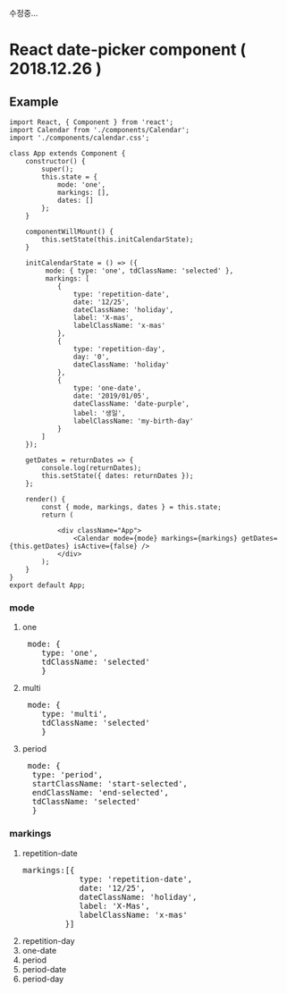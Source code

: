 수정중...
# React date-picker component ( 2018.12.26 )

## Example
```
import React, { Component } from 'react';
import Calendar from './components/Calendar';
import './components/calendar.css';

class App extends Component {
	constructor() {
		super();
		this.state = {
			mode: 'one',
			markings: [],
			dates: []
		};
	}

	componentWillMount() {
		this.setState(this.initCalendarState);
	}

	initCalendarState = () => ({
		 mode: { type: 'one', tdClassName: 'selected' }, 
		 markings: [
			{
				type: 'repetition-date', 
				date: '12/25',
				dateClassName: 'holiday',
				label: 'X-mas',
				labelClassName: 'x-mas'
			},
			{
				type: 'repetition-day', 
				day: '0',
				dateClassName: 'holiday'
			},
			{
				type: 'one-date', 
				date: '2019/01/05',
				dateClassName: 'date-purple',
				label: '생일',
				labelClassName: 'my-birth-day'
			}
		]
	});

	getDates = returnDates => {
		console.log(returnDates);
		this.setState({ dates: returnDates });
	};

	render() {
		const { mode, markings, dates } = this.state;
		return (
		
			<div className="App">
				<Calendar mode={mode} markings={markings} getDates={this.getDates} isActive={false} />
			</div>
		);
	}
}
export default App;
```

### mode
<ol>
  <li>one</li>
	<pre> mode: { 
	type: 'one', 
	tdClassName: 'selected' 
	} </pre>
		 

  <li>multi</li>
  	<pre> mode: { 
	type: 'multi', 
	tdClassName: 'selected' 
	} </pre>
 
  <li>period</li>
  <pre> mode: { 
  type: 'period', 
  startClassName: 'start-selected', 
  endClassName: 'end-selected', 
  tdClassName: 'selected' 
  }</pre>
  
</ol>

### markings
<ol>
  <li>repetition-date</li>
	<pre>markings:[{
			type: 'repetition-date',
			date: '12/25',
		 	dateClassName: 'holiday',
		 	label: 'X-Mas',
			labelClassName: 'x-mas'
		 }]</pre>
	
  <li>repetition-day</li>
  
  <li>one-date</li>
  
  <li>period</li>
  
  <li>period-date</li>
  
  <li>period-day</li>

</ol>
